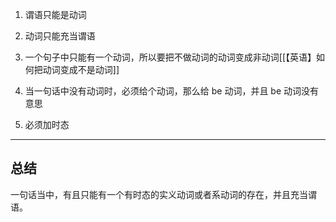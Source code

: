 1. 谓语只能是动词

2. 动词只能充当谓语

3. 一个句子中只能有一个动词，所以要把不做动词的动词变成非动词[[【英语】如何把动词变成不是动词]]

4. 当一句话中没有动词时，必须给个动词，那么给 be 动词，并且 be 动词没有意思

5. 必须加时态


---
## 总结
一句话当中，有且只能有一个有时态的实义动词或者系动词的存在，并且充当谓语。


